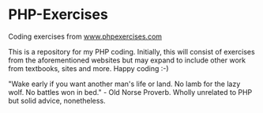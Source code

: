 # PHP-Exercises
Coding exercises from www.phpexercises.com 

This is a repository for my PHP coding. Initially, this will consist of exercises from the aforementioned websites but may expand to include other work from textbooks, sites and more. Happy coding :-)

"Wake early if you want another man's life or land. No lamb for the lazy wolf. No battles won in bed." - Old Norse Proverb. Wholly unrelated to PHP but solid advice, nonetheless. 
